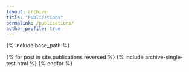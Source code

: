 ```yaml
---
layout: archive
title: "Publications"
permalink: /publications/
author_profile: true
---
```





{% include base_path %}

{% for post in site.publications reversed %}
  {% include archive-single-test.html %}
{% endfor %}
